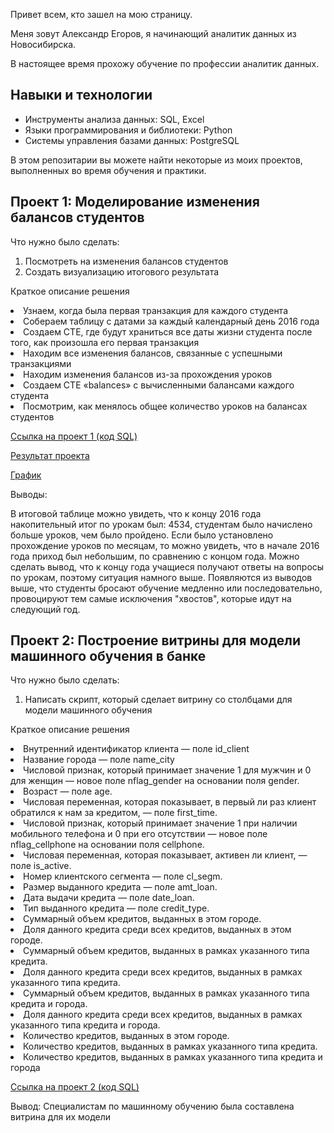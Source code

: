 Привет всем, кто зашел на мою страницу.
<p> Меня зовут Александр Егоров, я начинающий аналитик данных из Новосибирска.<p>
В настоящее время прохожу обучение по профессии аналитик данных.

## Навыки и технологии
- Инструменты анализа данных: SQL, Excel
- Языки программирования и библиотеки: Python
- Системы управления базами данных: PostgreSQL

В этом репозитарии вы можете найти некоторые из моих проектов, выполненных во время обучения и практики.
## Проект 1: Моделирование изменения балансов студентов
<p>Что нужно было сделать:<p>
<ol>
  <li>Посмотреть на изменения балансов студентов </li>
  <li>Создать визуализацию итогового результата </li>
</ol>
<p>Краткое описание решения <p>
  <li>Узнаем, когда была первая транзакция для каждого студента</li>
  <li>Собераем таблицу с датами за каждый календарный день 2016 года</li>
  <li>Создаем CTE, где будут храниться все даты жизни студента после того, как произошла его первая транзакция</li>
  <li>Находим все изменения балансов, связанные с успешными транзакциями</li>
  <li>Находим изменения балансов из-за прохождения уроков</li>
  <li>Создаем CTE «balances» с вычисленными балансами каждого студента</li>
  <li>Посмотрим, как менялось общее количество уроков на балансах студентов</li>
<p>
<p>  <a href="https://github.com/Alexx-andr/My-porfolio/blob/main/%D0%9A%D0%BE%D0%B4%20SQL%20%D0%B4%D0%BB%D1%8F%20%D0%BF%D1%80%D0%BE%D0%B5%D0%BA%D1%82%201.txt">Ссылка на проект 1 (код SQL)</a> <p>
<p>
<p>  <a href="https://github.com/Alexx-andr/My-porfolio/blob/main/%D0%BF%D1%80%D0%BE%D0%B5%D0%BA%D1%82%201%20(1).xlsx">Результат проекта</a> <p>
<p>
<p>  <a href="https://github.com/Alexx-andr/My-porfolio/blob/main/%D0%BF%D1%80%D0%BE%D0%B5%D0%BA%D1%82%201.png">График</a> <p>

Выводы:

В итоговой таблице можно увидеть, что к концу 2016 года накопительный итог по урокам был: 4534, студентам было начислено больше уроков, чем было пройдено. Если было установлено прохождение уроков по месяцам, то можно увидеть, что в начале 2016 года приход был небольшим, по сравнению с концом года. Можно сделать вывод, что к концу года учащиеся получают ответы на вопросы по урокам, поэтому ситуация намного выше. Появляются из выводов выше, что студенты бросают обучение медленно или последовательно, провоцируют тем самые исключения "хвостов", которые идут на следующий год.
## Проект 2: Построение витрины для модели машинного обучения в банке
<p>Что нужно было сделать:<p>
<ol>
  <li>Написать скрипт, который сделает витрину со столбцами для модели машинного обучения </li>
</ol>
<p>Краткое описание решения <p>
 <li>Внутренний идентификатор клиента — поле id_client</li>
 <li>Название города — поле name_city</li>
<li>Числовой признак, который принимает значение 1 для мужчин и 0 для женщин — новое поле nflag_gender на основании поля gender.</li>
<li>Возраст — поле age.</li>
<li>Числовая переменная, которая показывает, в первый ли раз клиент обратился к нам за кредитом, — поле first_time.</li>
<li>Числовой признак, который принимает значение 1 при наличии мобильного телефона и 0 при его отсутствии — новое поле nflag_cellphone на основании поля cellphone.</li>
<li>Числовая переменная, которая показывает, активен ли клиент, — поле is_active.</li>
<li>Номер клиентского сегмента — поле cl_segm.</li>
<li>Размер выданного кредита — поле amt_loan.</li>
<li>Дата выдачи кредита — поле date_loan.</li>
<li>Тип выданного кредита — поле credit_type.</li>
<li>Суммарный объем кредитов, выданных в этом городе.</li>
<li>Доля данного кредита среди всех кредитов, выданных в этом городе.</li>
<li>Суммарный объем кредитов, выданных в рамках указанного типа кредита.</li>
<li>Доля данного кредита среди всех кредитов, выданных в рамках указанного типа кредита.</li>
<li>Суммарный объем кредитов, выданных в рамках указанного типа кредита и города.</li>
<li>Доля данного кредита среди всех кредитов, выданных в рамках указанного типа кредита и города.</li>
<li>Количество кредитов, выданных в этом городе.</li>
<li>Количество кредитов, выданных в рамках указанного типа кредита.</li>
<li>Количество кредитов, выданных в рамках указанного типа кредита и города</li>
<p>
<p>  <a href="https://github.com/Alexx-andr/My-porfolio/blob/main/%D0%9F%D1%80%D0%BE%D0%B5%D0%BA%D1%82%202%20(%D0%BA%D0%BE%D0%B4%20SQL).txt">Ссылка на проект 2 (код SQL)</a> <p>
Вывод:
Специалистам по машинному обучению была составлена витрина для их модели
